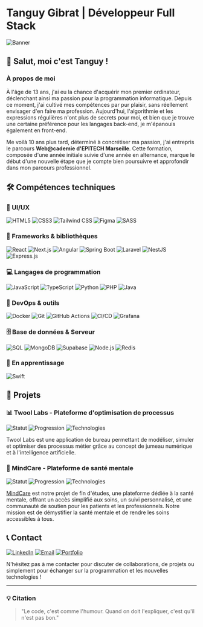 # Tanguy Gibrat | Développeur Full Stack

![Banner](https://img.shields.io/badge/Portfolio-Tanguy%20Gibrat-3A86FF?style=for-the-badge&logo=github&logoColor=white)

## 👋 Salut, moi c'est Tanguy !

### À propos de moi

À l'âge de 13 ans, j'ai eu la chance d'acquérir mon premier ordinateur, déclenchant ainsi ma passion pour la programmation informatique. Depuis ce moment, j'ai cultivé mes compétences par pur plaisir, sans réellement envisager d'en faire ma profession. Aujourd'hui, l'algorithmie et les expressions régulières n'ont plus de secrets pour moi, et bien que je trouve une certaine préférence pour les langages back-end, je m'épanouis également en front-end.

Me voilà 10 ans plus tard, déterminé à concrétiser ma passion, j'ai entrepris le parcours **Web@cademie d'EPITECH Marseille**. Cette formation, composée d'une année initiale suivie d'une année en alternance, marque le début d'une nouvelle étape que je compte bien poursuivre et approfondir dans mon parcours professionnel.

## 🛠️ Compétences techniques

### 🎨 UI/UX
![HTML5](https://img.shields.io/badge/HTML5-E34F26?style=for-the-badge&logo=html5&logoColor=white)
![CSS3](https://img.shields.io/badge/CSS3-1572B6?style=for-the-badge&logo=css3&logoColor=white)
![Tailwind CSS](https://img.shields.io/badge/Tailwind_CSS-38B2AC?style=for-the-badge&logo=tailwind-css&logoColor=white)
![Figma](https://img.shields.io/badge/Figma-F24E1E?style=for-the-badge&logo=figma&logoColor=white)
![SASS](https://img.shields.io/badge/SASS-CC6699?style=for-the-badge&logo=sass&logoColor=white)

### 🧩 Frameworks & bibliothèques
![React](https://img.shields.io/badge/React-61DAFB?style=for-the-badge&logo=react&logoColor=black)
![Next.js](https://img.shields.io/badge/Next.js-000000?style=for-the-badge&logo=nextdotjs&logoColor=white)
![Angular](https://img.shields.io/badge/Angular-DD0031?style=for-the-badge&logo=angular&logoColor=white)
![Spring Boot](https://img.shields.io/badge/Spring%20Boot-6DB33F?style=for-the-badge&logo=springboot&logoColor=white)
![Laravel](https://img.shields.io/badge/Laravel-FF2D20?style=for-the-badge&logo=laravel&logoColor=white)
![NestJS](https://img.shields.io/badge/NestJS-E0234E?style=for-the-badge&logo=nestjs&logoColor=white)
![Express.js](https://img.shields.io/badge/Express.js-000000?style=for-the-badge&logo=express&logoColor=white)

### 💻 Langages de programmation
![JavaScript](https://img.shields.io/badge/JavaScript-F7DF1E?style=for-the-badge&logo=javascript&logoColor=black)
![TypeScript](https://img.shields.io/badge/TypeScript-3178C6?style=for-the-badge&logo=typescript&logoColor=white)
![Python](https://img.shields.io/badge/Python-3776AB?style=for-the-badge&logo=python&logoColor=white)
![PHP](https://img.shields.io/badge/PHP-777BB4?style=for-the-badge&logo=php&logoColor=white)
![Java](https://img.shields.io/badge/Java-ED8B00?style=for-the-badge&logo=java&logoColor=white)

### 🔄 DevOps & outils
![Docker](https://img.shields.io/badge/Docker-2496ED?style=for-the-badge&logo=docker&logoColor=white)
![Git](https://img.shields.io/badge/Git-F05032?style=for-the-badge&logo=git&logoColor=white)
![GitHub Actions](https://img.shields.io/badge/GitHub_Actions-2088FF?style=for-the-badge&logo=github-actions&logoColor=white)
![CI/CD](https://img.shields.io/badge/CI/CD-2088FF?style=for-the-badge&logo=github-actions&logoColor=white)
![Grafana](https://img.shields.io/badge/Grafana-D24939?style=for-the-badge&logo=grafana&logoColor=white)

### 🗄️ Base de données & Serveur
![SQL](https://img.shields.io/badge/SQL-4479A1?style=for-the-badge&logo=postgresql&logoColor=white)
![MongoDB](https://img.shields.io/badge/MongoDB-47A248?style=for-the-badge&logo=mongodb&logoColor=white)
![Supabase](https://img.shields.io/badge/Supabase-3ECF8E?style=for-the-badge&logo=supabase&logoColor=white)
![Node.js](https://img.shields.io/badge/Node.js-339933?style=for-the-badge&logo=nodedotjs&logoColor=white)
![Redis](https://img.shields.io/badge/Redis-DC382D?style=for-the-badge&logo=redis&logoColor=white)

### 🌱 En apprentissage
![Swift](https://img.shields.io/badge/Swift-FA7343?style=for-the-badge&logo=swift&logoColor=white)

## 📂 Projets

### 📊 Twool Labs - Plateforme d'optimisation de processus
![Statut](https://img.shields.io/badge/Statut-En%20développement-yellow)
![Progression](https://img.shields.io/badge/Progression-65%25-yellow)
![Technologies](https://img.shields.io/badge/Tech-Electron.JS%20|%20Next.js%20|%20Python-blue)

Twool Labs est une application de bureau permettant de modéliser, simuler et optimiser des processus métier grâce au concept de jumeau numérique et à l'intelligence artificielle.

### 🧠 MindCare - Plateforme de santé mentale
![Statut](https://img.shields.io/badge/Statut-En%20développement-yellow)
![Progression](https://img.shields.io/badge/Progression-65%25-yellow)
![Technologies](https://img.shields.io/badge/Tech-Angular%20|%20Laravel%20|%20Python-blue)

[MindCare](https://mind-care.fr) est notre projet de fin d'études, une plateforme dédiée à la santé mentale, offrant un accès simplifié aux soins, un suivi personnalisé, et une communauté de soutien pour les patients et les professionnels. Notre mission est de démystifier la santé mentale et de rendre les soins accessibles à tous.

## 📞 Contact

[![LinkedIn](https://img.shields.io/badge/LinkedIn-Tanguy%20Gibrat-0077B5?style=for-the-badge&logo=linkedin&logoColor=white)](https://www.linkedin.com/in/tanguy-gibrat/)
[![Email](https://img.shields.io/badge/Email-hello@tanguygibrat.fr-D14836?style=for-the-badge&logo=gmail&logoColor=white)](mailto:hello@tanguygibrat.fr)
[![Portfolio](https://img.shields.io/badge/Portfolio-tanguygibrat.fr-3A86FF?style=for-the-badge&logo=safari&logoColor=white)](https://tanguygibrat.fr)

N'hésitez pas à me contacter pour discuter de collaborations, de projets ou simplement pour échanger sur la programmation et les nouvelles technologies !

---

### 💡 Citation

> "Le code, c'est comme l'humour. Quand on doit l'expliquer, c'est qu'il n'est pas bon."
